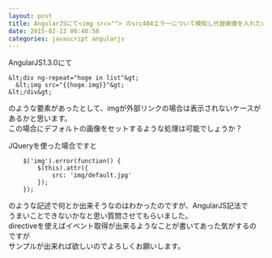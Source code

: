 ```yaml
---
layout: post
title: AngularJSにて<img src=""> のsrc404エラーについて検知し代替画像を入れたい
date: 2015-02-13 06:40:58
categories: javascript angularjs
---
```

<p>AngularJS1.3.0にて</p>

```
&lt;div ng-repeat="hoge in list"&gt;
  &lt;img src="{{hoge.img}}"&gt;
&lt;/div&gt;
```

<p>のような要素があったとして、imgが外部リンクの場合は表示されないケースがあるかと思います。<br>
この場合にデフォルトの画像をセットするような処理は可能でしょうか？</p>

<p>JQueryを使った場合ですと</p>

```
    $('img').error(function() {
        $(this).attr({
            src: 'img/default.jpg'
        });
    });
```

<p>のような記述で何とか出来そうなのはわかったのですが、AngularJS記法で<br>
うまいことできないかなと思い質問させてもらいました。<br>
directiveを使えばイベント取得が出来るようなことが書いてあった気がするのですが<br>
サンプルが出来れば欲しいのでよろしくお願いします。</p>
